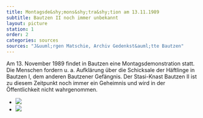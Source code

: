 ```yaml
---
title: Montagsde&shy;mons&shy;tra&shy;tion am 13.11.1989
subtitle: Bautzen II noch immer unbekannt
layout: picture
station: 1
order: 2
categories: sources
sources: "J&uuml;rgen Matschie, Archiv Gedenkst&auml;tte Bautzen"
---
```

Am 13. November 1989 findet in Bautzen eine Montagsdemonstration statt. Die Menschen fordern u. a. Aufkl&auml;rung &uuml;ber die Schicksale der H&auml;ftlinge in Bautzen I, dem anderen Bautzener Gef&auml;ngnis. Der Stasi-Knast Bautzen II ist zu diesem Zeitpunkt noch immer ein Geheimnis und wird in der &Ouml;ffentlichkeit nicht wahrgenommen. 

<ul class="carousel">
	<li><a href="{{ site.gallerypath }}/1_A_BautzenerBuerger_Quelle_Montagsdemo2_13-11-1989_JuergenMatschie.jpg" data-lightbox="image-1"><img src="{{ site.gallerypath }}/1_A_BautzenerBuerger_Quelle_Montagsdemo2_13-11-1989_JuergenMatschie.jpg"></a></li>
	<li><a href="{{ site.gallerypath }}/1_A_BautzenerBuerger_Quelle_Montagsdemo13-11-1989_JuergenMatschie.jpg" data-lightbox="image-2"><img src="{{ site.gallerypath }}/1_A_BautzenerBuerger_Quelle_Montagsdemo13-11-1989_JuergenMatschie.jpg"></a></li>
</ul>